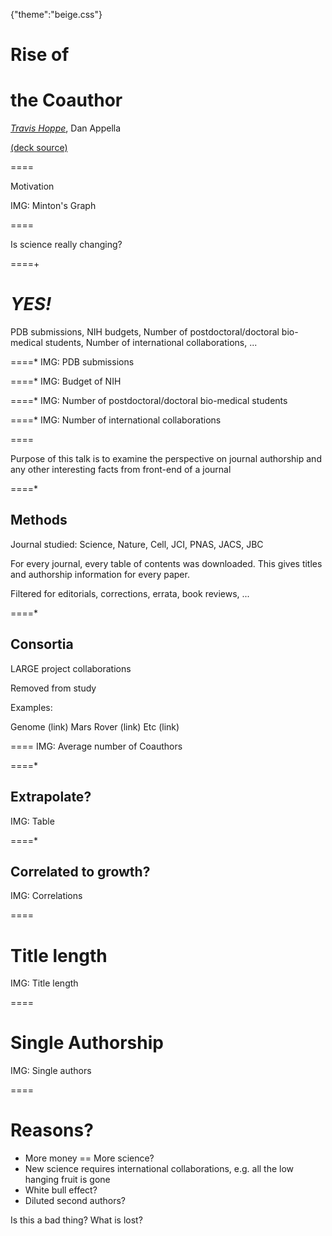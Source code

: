 {"theme":"beige.css"}

# Rise of
# the Coauthor

*[Travis Hoppe](http://thoppe.github.io/)*, Dan Appella

[(deck source)](https://github.com/thoppe/Rise-of-the-Coauthor)

====

Motivation

IMG: Minton's Graph

====

Is science really changing?

====+
<br>
# _YES!_

PDB submissions, NIH budgets, Number of postdoctoral/doctoral bio-medical students, Number of international collaborations, ...

====*
IMG: PDB submissions

====*
IMG: Budget of NIH
 
====*
IMG: Number of postdoctoral/doctoral bio-medical students

====*
IMG: Number of international collaborations

====

Purpose of this talk is to examine the perspective on journal authorship and any other interesting facts from front-end of a journal

====*

## Methods

Journal studied: Science, Nature, Cell, JCI, PNAS, JACS, JBC

For every journal, every table of contents was downloaded. This gives titles and authorship information for every paper.

Filtered for editorials, corrections, errata, book reviews, ...

====*

## Consortia

LARGE project collaborations

Removed from study

Examples:

Genome (link)
Mars Rover (link)
Etc (link)

====
IMG: Average number of Coauthors

====*
## Extrapolate?
IMG: Table

====*
## Correlated to growth?
IMG: Correlations

====
# Title length
IMG: Title length

====
# Single Authorship
IMG: Single authors


====
# Reasons?

+ More money == More science?
+ New science requires international collaborations, e.g. all the low hanging fruit is gone
+ White bull effect?
+ Diluted second authors?

Is this a bad thing? What is lost?









